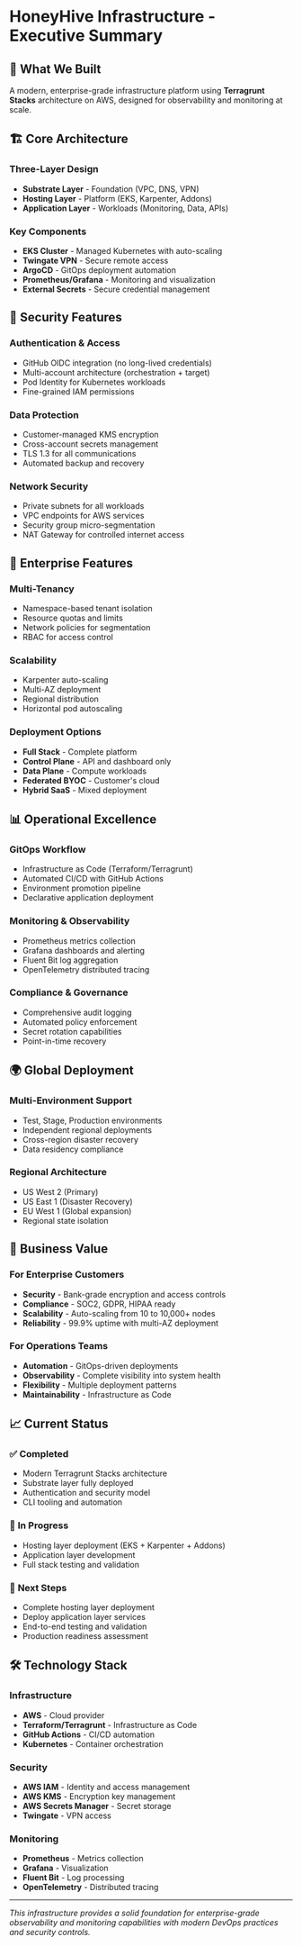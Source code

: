 # HoneyHive Infrastructure - Executive Summary

## 🎯 **What We Built**

A modern, enterprise-grade infrastructure platform using **Terragrunt Stacks** architecture on AWS, designed for observability and monitoring at scale.

## 🏗️ **Core Architecture**

### **Three-Layer Design**
- **Substrate Layer** - Foundation (VPC, DNS, VPN)
- **Hosting Layer** - Platform (EKS, Karpenter, Addons)  
- **Application Layer** - Workloads (Monitoring, Data, APIs)

### **Key Components**
- **EKS Cluster** - Managed Kubernetes with auto-scaling
- **Twingate VPN** - Secure remote access
- **ArgoCD** - GitOps deployment automation
- **Prometheus/Grafana** - Monitoring and visualization
- **External Secrets** - Secure credential management

## 🔐 **Security Features**

### **Authentication & Access**
- GitHub OIDC integration (no long-lived credentials)
- Multi-account architecture (orchestration + target)
- Pod Identity for Kubernetes workloads
- Fine-grained IAM permissions

### **Data Protection**
- Customer-managed KMS encryption
- Cross-account secrets management
- TLS 1.3 for all communications
- Automated backup and recovery

### **Network Security**
- Private subnets for all workloads
- VPC endpoints for AWS services
- Security group micro-segmentation
- NAT Gateway for controlled internet access

## 🚀 **Enterprise Features**

### **Multi-Tenancy**
- Namespace-based tenant isolation
- Resource quotas and limits
- Network policies for segmentation
- RBAC for access control

### **Scalability**
- Karpenter auto-scaling
- Multi-AZ deployment
- Regional distribution
- Horizontal pod autoscaling

### **Deployment Options**
- **Full Stack** - Complete platform
- **Control Plane** - API and dashboard only
- **Data Plane** - Compute workloads
- **Federated BYOC** - Customer's cloud
- **Hybrid SaaS** - Mixed deployment

## 📊 **Operational Excellence**

### **GitOps Workflow**
- Infrastructure as Code (Terraform/Terragrunt)
- Automated CI/CD with GitHub Actions
- Environment promotion pipeline
- Declarative application deployment

### **Monitoring & Observability**
- Prometheus metrics collection
- Grafana dashboards and alerting
- Fluent Bit log aggregation
- OpenTelemetry distributed tracing

### **Compliance & Governance**
- Comprehensive audit logging
- Automated policy enforcement
- Secret rotation capabilities
- Point-in-time recovery

## 🌍 **Global Deployment**

### **Multi-Environment Support**
- Test, Stage, Production environments
- Independent regional deployments
- Cross-region disaster recovery
- Data residency compliance

### **Regional Architecture**
- US West 2 (Primary)
- US East 1 (Disaster Recovery)
- EU West 1 (Global expansion)
- Regional state isolation

## 🎯 **Business Value**

### **For Enterprise Customers**
- **Security** - Bank-grade encryption and access controls
- **Compliance** - SOC2, GDPR, HIPAA ready
- **Scalability** - Auto-scaling from 10 to 10,000+ nodes
- **Reliability** - 99.9% uptime with multi-AZ deployment

### **For Operations Teams**
- **Automation** - GitOps-driven deployments
- **Observability** - Complete visibility into system health
- **Flexibility** - Multiple deployment patterns
- **Maintainability** - Infrastructure as Code

## 📈 **Current Status**

### ✅ **Completed**
- Modern Terragrunt Stacks architecture
- Substrate layer fully deployed
- Authentication and security model
- CLI tooling and automation

### 🔄 **In Progress**
- Hosting layer deployment (EKS + Karpenter + Addons)
- Application layer development
- Full stack testing and validation

### 🎯 **Next Steps**
- Complete hosting layer deployment
- Deploy application layer services
- End-to-end testing and validation
- Production readiness assessment

## 🛠️ **Technology Stack**

### **Infrastructure**
- **AWS** - Cloud provider
- **Terraform/Terragrunt** - Infrastructure as Code
- **GitHub Actions** - CI/CD automation
- **Kubernetes** - Container orchestration

### **Security**
- **AWS IAM** - Identity and access management
- **AWS KMS** - Encryption key management
- **AWS Secrets Manager** - Secret storage
- **Twingate** - VPN access

### **Monitoring**
- **Prometheus** - Metrics collection
- **Grafana** - Visualization
- **Fluent Bit** - Log processing
- **OpenTelemetry** - Distributed tracing

---

*This infrastructure provides a solid foundation for enterprise-grade observability and monitoring capabilities with modern DevOps practices and security controls.*
